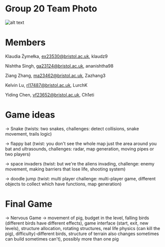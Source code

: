 # Group 20 Team Photo
![alt text](https://raw.githubusercontent.com/UoB-COMSM0110/2024-group-20/main/AGC_20240129_105205114.jpg?raw=true)
# Members
Klaudia Żymełka, ex23530@bristol.ac.uk, klaudz9

Nishtha Singh, ga23124@bristol.ac.uk, ananishtha98

Ziang Zhang, ma23462@bristol.ac.uk, Zazhang3

Kelvin Lu, rl17487@bristol.ac.uk, LurchK

Yiding Chen, vf23652@bristol.ac.uk, Ch1eti

# Game ideas
-> Snake (twists: two snakes, challenges: detect collisions, snake movement, trails logic)

-> flappy bat (twist: you don't see the whole map just the area around you bat and ultrasounds, challenges: radar, map generation, moving pipes or two players)

-> space invaders (twist: but we're the aliens invading, challenge: enemy movement, making barriers that lose life, shooting system)

-> doodle jump (twist: multi player challenge: multi-player game, different objects to collect which have functions, map generation)

# Final Game
 -> Nervous Game -> movement of pig, budget in the level, falling birds (different birds have different effects), game interface (start, exit, new levels), structure allocation, rotating structures, real life physics (can kill the pig), difficulty(-different birds, structure of terrain also changes sometimes can build sometimes can't), possibly more than one pig 


